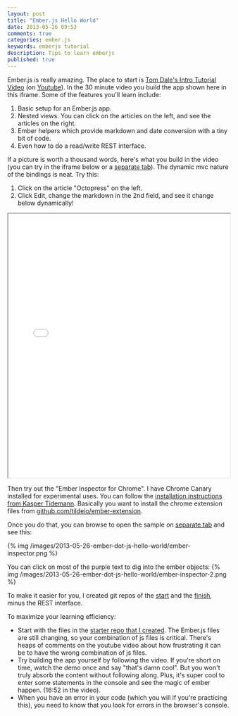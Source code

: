 ```yaml
---
layout: post
title: "Ember.js Hello World"
date: 2013-05-26 09:53
comments: true
categories: ember.js
keywords: emberjs tutorial 
description: Tips to learn emberjs
published: true
---
```


<p>
Ember.js is really amazing. The place to start is <a href="http://emberjs.com/guides/">Tom Dale's Intro Tutorial Video</a>
(on <a href="http://www.youtube.com/watch?feature=player_embedded&amp;v=Ga99hMi7wfY">Youtube</a>). In the 30 minute video you build the app shown here in this
iframe. Some of the features you'll learn include:
</p><ol>
<li>Basic setup for an Ember.js app.
</li>
<li>Nested views. You can click on the articles on the left, and see the
   articles on the right.
</li>
<li>Ember helpers which provide markdown and date conversion with a tiny bit of code.
</li>
<li>Even how to do a read/write REST interface. 
</li>
</ol>


<p>
If a picture is worth a thousand words, here's what you build in the video (you
can try in the iframe below or a <a href="http://www.railsonmaui.com/tutorials/ember-js-guides-railsonmaui/index.html">separate tab</a>). The dynamic mvc nature of the
bindings is neat. Try this:
</p><ol>
<li>Click on the article "Octopress" on the left.
</li>
<li>Click Edit, change the markdown in the 2nd field, and see it change below
      dynamically!
</li>
</ol>


<div><iframe src='/tutorials/ember-js-guides-railsonmaui/index.html' width='100%' height='600px'></iframe></div>

<p>
Then try out the "Ember Inspector for Chrome". I have Chrome Canary installed
for experimental uses. You can follow the <a href="http://www.kaspertidemann.com/how-to-try-out-the-ember-inspector-in-google-chrome/">installation instructions from Kasper Tidemann</a>. Basically you want to install the chrome extension files from
<a href="https://github.com/tildeio/ember-extension">github.com/tildeio/ember-extension</a>.
</p>
<p>
Once you do that, you can browse to open the sample on <a href="http://www.railsonmaui.com/tutorials/ember-js-guides-railsonmaui/index.html">separate tab</a> and see
this:
</p>
<p>
{% img /images/2013-05-26-ember-dot-js-hello-world/ember-inspector.png %}
</p>
<p>
You can click on most of the purple text to dig into the ember objects:
{% img /images/2013-05-26-ember-dot-js-hello-world/ember-inspector-2.png %}
</p>

<p>
To make it easier for you, I created git repos of the <a href="https://github.com/justin808/ember-js-guides-railsonmaui-start">start</a> and the <a href="https://github.com/justin808/ember-js-guides-railsonmaui-no-rest">finish</a>,
minus the REST interface. 
</p>
<p>
To maximize your learning efficiency: 
</p><ul>
<li>Start with the files in the <a href="https://github.com/justin808/ember-js-guides-railsonmaui-start">starter repo that I created</a>. The Ember.js files
  are still changing, so your combination of js files is critical. There's heaps
  of comments on the youtube video about how frustrating it can be to have the
  wrong combination of js files.
</li>
<li>Try building the app yourself by following the video. If you're short on time,
  watch the demo once and say "that's damn cool". But you won't truly absorb the
  content without following along. Plus, it's super cool to enter some
  statements in the console and see the magic of ember happen. (16:52 in the
  video).
</li>
<li>When you have an error in your code (which you will if you're practicing
  this), you need to know that you look for errors in the browser's console.
</li>
</ul>



